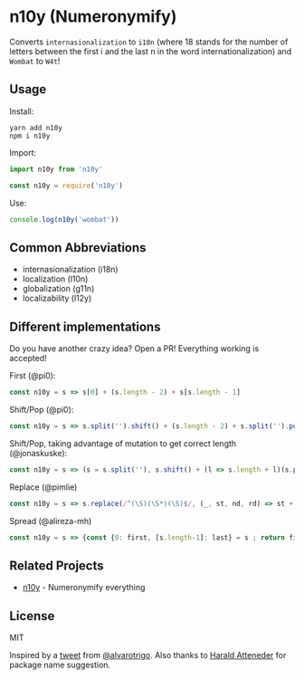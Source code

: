 # n10y (Numeronymify)

Converts `internasionalization` to `i18n` (where 18 stands for the number of letters between the first i and the last n in the word internationalization) and `Wombat` to `W4t`!

## Usage

Install:

```
yarn add n10y
npm i n10y
```

Import:

```js
import n10y from 'n10y'

const n10y = require('n10y')
```

Use:

```js
console.log(n10y('wombat'))
```

## Common Abbreviations

- internasionalization (i18n)
- localization (l10n)
- globalization (g11n)
- localizability (l12y)

## Different implementations

Do you have another crazy idea? Open a PR! Everything working is accepted!

First (@pi0):

```js
const n10y = s => s[0] + (s.length - 2) + s[s.length - 1]
```

Shift/Pop (@pi0):

```js
const n10y = s => s.split('').shift() + (s.length - 2) + s.split('').pop()
```

Shift/Pop, taking advantage of mutation to get correct length (@jonaskuske):

```js
const n10y = s => (s = s.split(''), s.shift() + (l => s.length + l)(s.pop()))
```

Replace (@pimlie)
```js
const n10y = s => s.replace(/^(\S)(\S*)(\S)$/, (_, st, nd, rd) => st + (nd.length > 1 ? nd.length : nd) + rd)
```

Spread (@alireza-mh)
```js
const n10y = s => {const {0: first, [s.length-1]: last} = s ; return first+(s.length-2)+last}
```

## Related Projects

- [n10y](https://github.com/foriequal0/n10y) - Numeronymify everything

## License

MIT

Inspired by a [tweet](https://twitter.com/IMAC2/status/1211606044788572162) from [@alvarotrigo](https://github.com/alvarotrigo). Also thanks to [Harald Atteneder](https://twitter.com/urbantrout) for package name suggestion.

